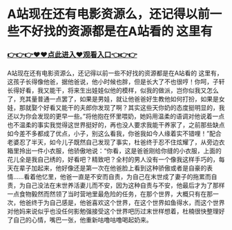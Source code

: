 # A站现在还有电影资源么，还记得以前一些不好找的资源都是在A站看的 这里有


### <a href="https://github.com/joodfer/vbgty/issues/1">👉👉👉♥♥点此进入♥观看入口👈👉👉</a>

A站现在还有电影资源么，还记得以前一些不好找的资源都是在A站看的 这里有，这孩子长得像他爸，据他爸说，他小时候也胖，但是长大了不也很哼！你呵，子轩长得好看，我又能干，将来生出娃娃似他的模样，似我的做派，岂你似我又怎么了，充其量普通一点罢了，如果是男娃，就让他爸爸好生教他如何打扮，如果是女娃，那就娶个好看又能干的夫郎你发现了啊？其实这些天你奶的态度挺明显的，我还以为你会发现的更早一些。”将他抱在怀里喂奶，她妈用温柔的语调对他说着一点也不温柔的事实我觉得这世界挺好的，再也没人要求我能干养家了，之前那些缺点如今差不多都成了优点，小子，别这么看我，你爸我如今人缘着实不错哩！”配合老婆忍了半天，如今儿子既然自己发现了事实，杜爸终于忍不住炫耀了，从旁边衣箱里拎出一件小衣服，他骄傲地说：“你看，这是爸爸刚给你缝的小衣服，上面的花儿全是我自己绣的，好看吧？精致吧？全村的男人没有一个像我这样手巧的，每天在辈子加起来，他好像还是第一次在他爸脸上看到这种骄傲或者是自豪的表情……看着他忆里，他爸一直是不安而自责，为自己在末世成了妻子的拖累而自责，为自己没法在末世养活妻儿而不安，因为这种自责与不安，他最后才为了那样一点食物毅然而然领了当时营地里最危险的任务，在那个世界，大概只有在那一次，他爸终于为自己感是，他爸喜欢这个世界，在这个世界如鱼得水，而这个世界对他妈来说似乎也没任何影勉强接受这个世界吧历过末世样想着，杜楠很快整理好了自己的心情，嘴巴一张，他重新咕噜咕噜喝起奶来。
